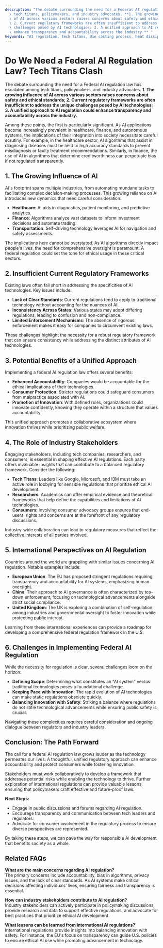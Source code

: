 ```yaml
---
description: "The debate surrounding the need for a Federal AI regulation law has escalated among\
  \ tech titans, policymakers, and industry advocates. **1. The growing influence\
  \ of AI across various sectors raises concerns about safety and ethical standards;\
  \ 2. Current regulatory frameworks are often insufficient to address the unique\
  \ challenges posed by AI technologies; 3. A unified approach to AI regulation could\
  \ enhance transparency and accountability across the industry.** "
keywords: "AI regulation, tech titans, die casting process, heat dissipation performance"
---
```

# Do We Need a Federal AI Regulation Law? Tech Titans Clash

The debate surrounding the need for a Federal AI regulation law has escalated among tech titans, policymakers, and industry advocates. **1. The growing influence of AI across various sectors raises concerns about safety and ethical standards; 2. Current regulatory frameworks are often insufficient to address the unique challenges posed by AI technologies; 3. A unified approach to AI regulation could enhance transparency and accountability across the industry.** 

Among these points, the first is particularly significant. As AI applications become increasingly prevalent in healthcare, finance, and autonomous systems, the implications of their integration into society necessitate careful scrutiny. For example, in the healthcare sector, AI algorithms that assist in diagnosing diseases must be held to high accuracy standards to prevent misdiagnosis or faulty treatment recommendations. Similarly, in finance, the use of AI in algorithms that determine creditworthiness can perpetuate bias if not regulated transparently.

## **1. The Growing Influence of AI**

AI's footprint spans multiple industries, from automating mundane tasks to facilitating complex decision-making processes. This growing reliance on AI introduces new dynamics that need careful consideration:

- **Healthcare**: AI aids in diagnostics, patient monitoring, and predictive analytics.
- **Finance**: Algorithms analyze vast datasets to inform investment decisions and automate trading.
- **Transportation**: Self-driving technology leverages AI for navigation and safety assessments.

The implications here cannot be overstated. As AI algorithms directly impact people's lives, the need for comprehensive oversight is paramount. A federal regulation could set the tone for ethical usage in these critical sectors.

## **2. Insufficient Current Regulatory Frameworks**

Existing laws often fall short in addressing the specificities of AI technologies. Key issues include:

- **Lack of Clear Standards**: Current regulations tend to apply to traditional technology without accounting for the nuances of AI.
- **Inconsistency Across States**: Various states may adopt differing regulations, leading to confusion and non-compliance.
- **Limited Enforcement Mechanisms**: The absence of rigorous enforcement makes it easy for companies to circumvent existing laws.

These challenges highlight the necessity for a robust regulatory framework that can ensure consistency while addressing the distinct attributes of AI technologies.

## **3. Potential Benefits of a Unified Approach**

Implementing a federal AI regulation law offers several benefits:

- **Enhanced Accountability**: Companies would be accountable for the ethical implications of their technologies.
- **Consumer Protection**: Stricter regulations could safeguard consumers from malpractice associated with AI.
- **Promotion of Innovation**: With defined rules, organizations could innovate confidently, knowing they operate within a structure that values accountability.

This unified approach promotes a collaborative ecosystem where innovation thrives while prioritizing public welfare.

## **4. The Role of Industry Stakeholders**

Engaging stakeholders, including tech companies, researchers, and consumers, is essential in shaping effective AI regulations. Each party offers invaluable insights that can contribute to a balanced regulatory framework. Consider the following:

- **Tech Titans**: Leaders like Google, Microsoft, and IBM must take an active role in lobbying for sensible regulations that prioritize ethical AI development. 
- **Researchers**: Academics can offer empirical evidence and theoretical frameworks that help define the capabilities and limitations of AI technologies.
- **Consumers**: Involving consumer advocacy groups ensures that end-users' rights and concerns are at the forefront of any regulatory discussions.

Industry-wide collaboration can lead to regulatory measures that reflect the collective interests of all parties involved.

## **5. International Perspectives on AI Regulation**

Countries around the world are grappling with similar issues concerning AI regulation. Notable examples include:

- **European Union**: The EU has proposed stringent regulations requiring transparency and accountability for AI systems, emphasizing human oversight.
- **China**: Their approach to AI governance is often characterized by top-down enforcement, focusing on technological advancements alongside strict social compliance.
- **United Kingdom**: The UK is exploring a combination of self-regulation among industries and governmental oversight to foster innovation while protecting public interest.

Learning from these international experiences can provide a roadmap for developing a comprehensive federal regulation framework in the U.S.

## **6. Challenges in Implementing Federal AI Regulation**

While the necessity for regulation is clear, several challenges loom on the horizon:

- **Defining Scope**: Determining what constitutes an "AI system" versus traditional technologies poses a foundational challenge.
- **Keeping Pace with Innovation**: The rapid evolution of AI technologies can make static regulations obsolete quickly.
- **Balancing Innovation with Safety**: Striking a balance where regulations do not stifle technological advancements while ensuring public safety is crucial.

Navigating these complexities requires careful consideration and ongoing dialogue between regulators and industry leaders. 

## **Conclusion: The Path Forward**

The call for a federal AI regulation law grows louder as the technology permeates our lives. A thoughtful, unified regulatory approach can enhance accountability and protect consumers while fostering innovation. 

Stakeholders must work collaboratively to develop a framework that addresses potential risks while enabling the technology to thrive. Further exploration of international regulations can provide valuable lessons, ensuring that policymakers craft effective and future-proof laws.

**Next Steps:**

- Engage in public discussions and forums regarding AI regulation.
- Encourage transparency and communication between tech leaders and regulators.
- Advocate for consumer involvement in the regulatory process to ensure diverse perspectives are represented.

By taking these steps, we can pave the way for responsible AI development that benefits society as a whole.

## Related FAQs

**What are the main concerns regarding AI regulation?**  
The primary concerns include accountability, bias in algorithms, privacy issues, and the lack of clear standards. As AI systems make critical decisions affecting individuals’ lives, ensuring fairness and transparency is essential.

**How can industry stakeholders contribute to AI regulation?**  
Industry stakeholders can actively participate in policymaking discussions, provide research and data to support effective regulations, and advocate for best practices that prioritize ethical AI development.

**What lessons can be learned from international AI regulations?**  
International regulations provide insights into balancing innovation with safety. For instance, the EU's focus on transparency can guide U.S. policies to ensure ethical AI use while promoting advancement in technology.
